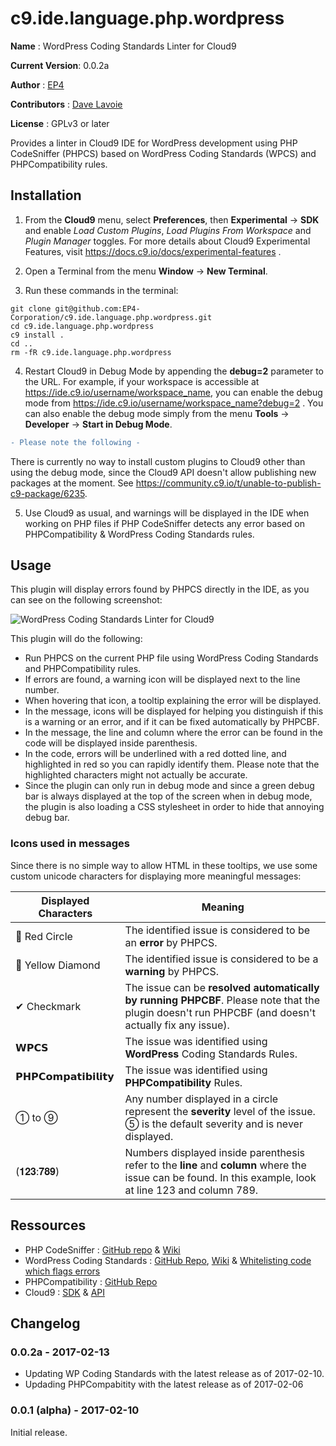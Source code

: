 c9.ide.language.php.wordpress
=============================

__Name__ : WordPress Coding Standards Linter for Cloud9 

__Current Version__: 0.0.2a

__Author__ : [EP4](https://ep4.com)

__Contributors__ : [Dave Lavoie](https://github.com/davelavoie)

__License__ : GPLv3 or later

Provides a linter in Cloud9 IDE for WordPress development using PHP CodeSniffer (PHPCS) based on WordPress Coding Standards (WPCS) and PHPCompatibility rules.

Installation
------------
1. From the __Cloud9__ menu, select __Preferences__, then __Experimental__ -> __SDK__ and enable *Load Custom Plugins*, *Load Plugins From Workspace* and *Plugin Manager* toggles. For more details about Cloud9 Experimental Features, visit <https://docs.c9.io/docs/experimental-features> .

2. Open a Terminal from the menu __Window__ -> __New Terminal__.

3. Run these commands in the terminal:
 ```
 git clone git@github.com:EP4-Corporation/c9.ide.language.php.wordpress.git
 cd c9.ide.language.php.wordpress
 c9 install .
 cd ..
 rm -fR c9.ide.language.php.wordpress
 ```

4. Restart Cloud9 in Debug Mode by appending the __debug=2__ parameter to the URL. For example, if your workspace is accessible at https://ide.c9.io/username/workspace_name, you can enable the debug mode from https://ide.c9.io/username/workspace_name?debug=2 . You can also enable the debug mode simply from the menu __Tools__ -> __Developer__ -> __Start in Debug Mode__.
 ```diff
 - Please note the following - 
 ```
 There is currently no way to install custom plugins to Cloud9 other than using the debug mode, since the Cloud9 API doesn't allow publishing new packages at the moment. See <https://community.c9.io/t/unable-to-publish-c9-package/6235>.

5. Use Cloud9 as usual, and warnings will be displayed in the IDE when working on PHP files if PHP CodeSniffer detects any error based on PHPCompatibility & WordPress Coding Standards rules.

Usage
-----
This plugin will display errors found by PHPCS directly in the IDE, as you can see on the following screenshot:

![WordPress Coding Standards Linter for Cloud9](https://cloud.githubusercontent.com/assets/3408028/22844522/b6247d8c-efac-11e6-829d-1bdceaf100f8.png)

This plugin will do the following:

* Run PHPCS on the current PHP file using WordPress Coding Standards and PHPCompatibility rules.
* If errors are found, a warning icon will be displayed next to the line number.
* When hovering that icon, a tooltip explaining the error will be displayed.
* In the message, icons will be displayed for helping you distinguish if this is a warning or an error, and if it can be fixed automatically by PHPCBF.
* In the message, the line and column where the error can be found in the code will be displayed inside parenthesis.
* In the code, errors will be underlined with a red dotted line, and highlighted in red so you can rapidly identify them. Please note that the highlighted characters might not actually be accurate.
* Since the plugin can only run in debug mode and since a green debug bar is always displayed at the top of the screen when in debug mode, the plugin is also loading a CSS stylesheet in order to hide that annoying debug bar.

### Icons used in messages

Since there is no simple way to allow HTML in these tooltips, we use some custom unicode characters for displaying more meaningful messages:

| Displayed Characters | Meaning                                                                                                                                                   |
| ---------------------| --------------------------------------------------------------------------------------------------------------------------------------------------------- |
| 🔴 Red Circle        | The identified issue is considered to be an __error__ by PHPCS.                                                                                           |
| 🔶 Yellow Diamond    | The identified issue is considered to be a __warning__ by PHPCS.                                                                                          |
| ✔ Checkmark         | The issue can be __resolved automatically by running PHPCBF__. Please note that the plugin doesn't run PHPCBF (and doesn't actually fix any issue).       |
| 𝗪𝗣𝗖𝗦                | The issue was identified using __WordPress__ Coding Standards Rules.                                                                                      |
| 𝗣𝗛𝗣𝗖𝗼𝗺𝗽𝗮𝘁𝗶𝗯𝗶𝗹𝗶𝘁𝘆     | The issue was identified using __PHPCompatibility__ Rules.                                                                                                |
| ➀ to ➈              | Any number displayed in a circle represent the __severity__ level of the issue. ➄ is the default severity and is never displayed.                         |  
| (𝟏𝟐𝟑:𝟕𝟖𝟗)             | Numbers displayed inside parenthesis refer to the __line__ and __column__ where the issue can be found. In this example, look at line 123 and column 789. |

Ressources
----------

* PHP CodeSniffer : [GitHub repo](https://github.com/squizlabs/PHP_CodeSniffer) & [Wiki](https://github.com/squizlabs/PHP_CodeSniffer/wiki)
* WordPress Coding Standards : [GitHub Repo](https://github.com/WordPress-Coding-Standards/WordPress-Coding-Standards), [Wiki](https://github.com/WordPress-Coding-Standards/WordPress-Coding-Standards/wiki) & [Whitelisting code which flags errors](https://github.com/WordPress-Coding-Standards/WordPress-Coding-Standards/wiki/Whitelisting-code-which-flags-errors)
* PHPCompatibility : [GitHub Repo](https://github.com/wimg/PHPCompatibility)
* Cloud9 : [SDK](https://cloud9-sdk.readme.io/) & [API](https://apidoc.c9.io)

Changelog
---------

### 0.0.2a - 2017-02-13

* Updating WP Coding Standards with the latest release as of 2017-02-10.
* Updading PHPCompabitity with the latest release as of 2017-02-06

### 0.0.1 (alpha) - 2017-02-10

Initial release.